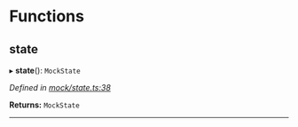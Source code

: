 

# Functions

<a id="state"></a>

##  state

▸ **state**(): `MockState`

*Defined in [mock/state.ts:38](https://github.com/polkadot-js/api/blob/3e20e7b/packages/rpc-provider/src/mock/state.ts#L38)*

**Returns:** `MockState`

___

